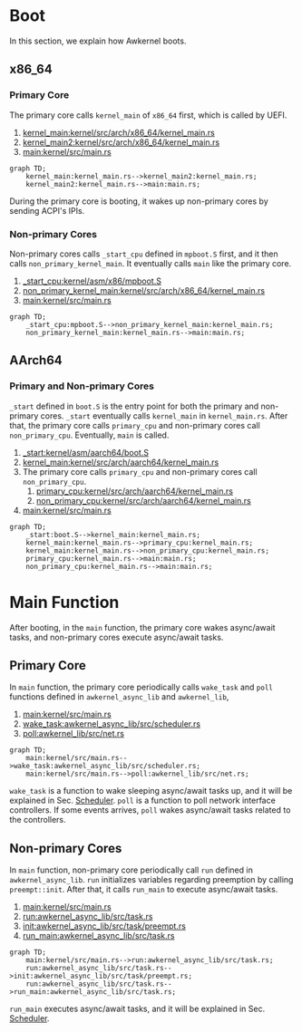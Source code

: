 # Boot

In this section, we explain how Awkernel boots.

## x86_64

### Primary Core

The primary core calls `kernel_main` of `x86_64` first, which
is called by UEFI.

1. [kernel_main:kernel/src/arch/x86_64/kernel_main.rs](https://github.com/tier4/awkernel/blob/main/kernel/src/arch/x86_64/kernel_main.rs)
1. [kernel_main2:kernel/src/arch/x86_64/kernel_main.rs](https://github.com/tier4/awkernel/blob/main/kernel/src/arch/x86_64/kernel_main.rs)
2. [main:kernel/src/main.rs](https://github.com/tier4/awkernel/blob/main/kernel/src/main.rs)

```mermaid
graph TD;
    kernel_main:kernel_main.rs-->kernel_main2:kernel_main.rs;
    kernel_main2:kernel_main.rs-->main:main.rs;
```

During the primary core is booting,
it wakes up non-primary cores by sending ACPI's IPIs.

### Non-primary Cores

Non-primary cores calls `_start_cpu` defined in `mpboot.S` first, and it then calls `non_primary_kernel_main`.
It eventually calls `main` like the primary core.

1. [_start_cpu:kernel/asm/x86/mpboot.S](https://github.com/tier4/awkernel/blob/main/kernel/asm/x86/mpboot.S)
2. [non_primary_kernel_main:kernel/src/arch/x86_64/kernel_main.rs](https://github.com/tier4/awkernel/blob/main/kernel/src/arch/x86_64/kernel_main.rs)
3. [main:kernel/src/main.rs](https://github.com/tier4/awkernel/blob/main/kernel/src/main.rs)

```mermaid
graph TD;
    _start_cpu:mpboot.S-->non_primary_kernel_main:kernel_main.rs;
    non_primary_kernel_main:kernel_main.rs-->main:main.rs;
```

## AArch64

### Primary and Non-primary Cores

`_start` defined in `boot.S` is the entry point for both the primary and non-primary cores.
`_start` eventually calls `kernel_main` in `kernel_main.rs`.
After that, the primary core calls `primary_cpu` and non-primary cores call `non_primary_cpu`.
Eventually, `main` is called.

1. [_start:kernel/asm/aarch64/boot.S](https://github.com/tier4/awkernel/blob/main/kernel/asm/aarch64/boot.S)
2. [kernel_main:kernel/src/arch/aarch64/kernel_main.rs](https://github.com/tier4/awkernel/blob/main/kernel/src/arch/aarch64/kernel_main.rs)
3. The primary core calls `primary_cpu` and non-primary cores call `non_primary_cpu`.
    1. [primary_cpu:kernel/src/arch/aarch64/kernel_main.rs](https://github.com/tier4/awkernel/blob/main/kernel/src/arch/aarch64/kernel_main.rs)
    2. [non_primary_cpu:kernel/src/arch/aarch64/kernel_main.rs](https://github.com/tier4/awkernel/blob/main/kernel/src/arch/aarch64/kernel_main.rs)
4. [main:kernel/src/main.rs](https://github.com/tier4/awkernel/blob/main/kernel/src/main.rs)

```mermaid
graph TD;
    _start:boot.S-->kernel_main:kernel_main.rs;
    kernel_main:kernel_main.rs-->primary_cpu:kernel_main.rs;
    kernel_main:kernel_main.rs-->non_primary_cpu:kernel_main.rs;
    primary_cpu:kernel_main.rs-->main:main.rs;
    non_primary_cpu:kernel_main.rs-->main:main.rs;
```

# Main Function

After booting, in the `main` function, the primary core wakes async/await tasks,
and non-primary cores execute async/await tasks.

## Primary Core

In `main` function, the primary core periodically calls
`wake_task` and `poll` functions defined in
`awkernel_async_lib` and `awkernel_lib`,

1. [main:kernel/src/main.rs](https://github.com/tier4/awkernel/blob/main/kernel/src/main.rs)
2. [wake_task:awkernel_async_lib/src/scheduler.rs](https://github.com/tier4/awkernel/blob/main/awkernel_async_lib/src/scheduler.rs)
3. [poll:awkernel_lib/src/net.rs](https://github.com/tier4/awkernel/blob/main/awkernel_lib/src/net.rs)

```mermaid
graph TD;
    main:kernel/src/main.rs-->wake_task:awkernel_async_lib/src/scheduler.rs;
    main:kernel/src/main.rs-->poll:awkernel_lib/src/net.rs;
```

`wake_task` is a function to wake sleeping async/await tasks up,
and it will be explained in Sec. [Scheduler](./scheduler.md).
`poll` is a function to poll network interface controllers.
If some events arrives, `poll` wakes async/await tasks related to
the controllers.

## Non-primary Cores

In `main` function, non-primary core periodically call
`run` defined in `awkernel_async_lib`.
`run` initializes variables regarding preemption by calling `preempt::init`.
After that, it calls `run_main` to execute async/await tasks.


1. [main:kernel/src/main.rs](https://github.com/tier4/awkernel/blob/main/kernel/src/main.rs)
2. [run:awkernel_async_lib/src/task.rs](https://github.com/tier4/awkernel/blob/main/awkernel_async_lib/src/task.rs)
3. [init:awkernel_async_lib/src/task/preempt.rs](https://github.com/tier4/awkernel/blob/main/awkernel_async_lib/src/task/preempt.rs)
4. [run_main:awkernel_async_lib/src/task.rs](https://github.com/tier4/awkernel/blob/main/awkernel_async_lib/src/task.rs)

```mermaid
graph TD;
    main:kernel/src/main.rs-->run:awkernel_async_lib/src/task.rs;
    run:awkernel_async_lib/src/task.rs-->init:awkernel_async_lib/src/task/preempt.rs;
    run:awkernel_async_lib/src/task.rs-->run_main:awkernel_async_lib/src/task.rs;
```

`run_main` executes async/await tasks,
and it will be explained in Sec. [Scheduler](./scheduler.md).

